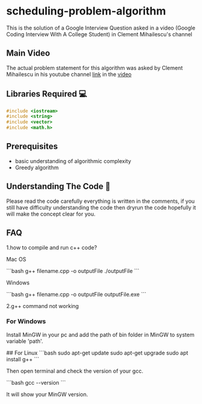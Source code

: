 # scheduling-problem-algorithm
This is the solution of a Google Interview Question asked in a video (Google Coding Interview With A College Student) in Clement Mihailescu's channel

## Main Video
The actual problem statement for this algorithm was asked by Clement Mihailescu in his youtube channel [link](https://www.youtube.com/channel/UCaO6VoaYJv4kS-TQO_M-N_g) in the [video](https://www.youtube.com/watch?v=3Q_oYDQ2whs&t=2320s) 

## Libraries Required :computer:
```c++
#include <iostream>
#include <string>
#include <vector>
#include <math.h>
```

## Prerequisites
- basic understanding of algorithmic complexity
- Greedy algorithm

## Understanding The Code :key:
<p>Please read the code carefully everything is written in the comments, if you still have difficulty understanding the code then dryrun the code hopefully it will make the concept clear for you.</p>

## FAQ
1.how to compile and run c++ code?
<p>Mac OS</p>
```bash
g++ filename.cpp -o outputFile
./outputFile
```
<p>Windows</p>
```bash
g++ filename.cpp -o outputFile
outputFile.exe
```

2.g++ command not working
### For Windows</p>
<p>Install MinGW in your pc and add the path of bin folder in MinGW to system variable 'path'.</p>
## For Linux
```bash
sudo apt-get update
sudo apt-get upgrade
sudo apt install g++
```

<p>Then open terminal and check the version of your gcc.</p>
```bash
gcc --version
```
<p>It will show your MinGW version.</p>
